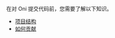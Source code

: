 在对 Oni 提交代码前，您需要了解以下知识。

- [项目结构](contribution/OniProjectStructureIntro)
- [如何贡献](contribution/ContributeToOni)